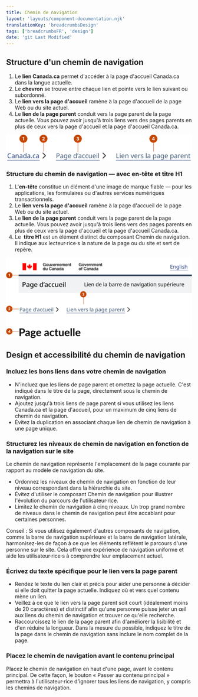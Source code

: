 ```yaml
---
title: Chemin de navigation
layout: 'layouts/component-documentation.njk'
translationKey: 'breadcrumbsDesign'
tags: ['breadcrumbsFR', 'design']
date: 'git Last Modified'
---
```


## Structure d'un chemin de navigation

<ol class="anatomy-list">
  <li>Le <strong>lien Canada.ca</strong> permet d'accéder à la page d'accueil Canada.ca dans la langue actuelle.</li>
  <li>Le <strong>chevron</strong> se trouve entre chaque lien et pointe vers le lien suivant ou subordonné.</li>
  <li>Le <strong>lien vers la page d'accueil</strong> ramène à la page d'accueil de la page Web ou du site actuel.</li>
  <li>Le <strong>lien de la page parent</strong> conduit vers la page parent de la page actuelle. Vous pouvez avoir jusqu'à trois liens vers des pages parents en plus de ceux vers la page d'accueil et la page d'accueil Canada.ca.</li>
</ol>

<img class="b-sm b-default p-400" src="/images/fr/components/anatomy/gcds-breadcrumbs-anatomy.svg" alt="La structure du chemin de navigation qui affiche trois liens de suite avec une icône de flèche entre chacun." />

### Structure du chemin de navigation — avec en-tête et titre H1

<ol class="anatomy-list">
  <li>L'<gcds-link href="{{ links.header }}"><strong>en-tête</strong></gcds-link> constitue un élément d'une image de marque fiable — pour les applications, les formulaires ou d'autres services numériques transactionnels.</li>
  <li>Le <strong>lien vers la page d'accueil</strong> ramène à la page d'accueil de la page Web ou du site actuel.</li>
  <li>Le <strong>lien de la page parent</strong> conduit vers la page parent de la page actuelle. Vous pouvez avoir jusqu'à trois liens vers des pages parents en plus de ceux vers la page d'accueil et la page d'accueil Canada.ca.</li>
  <li>Le  <strong>titre H1</strong> est un élément distinct du composant Chemin de navigation. Il indique aux lecteur·rice·s la nature de la page ou du site et sert de repère.</li>
</ol>

<img class="b-sm b-default p-400" src="/images/fr/components/anatomy/gcds-breadcrumbs-anatomy-with-header.svg" alt="La structure du chemin de navigation qui affiche trois liens de suite sous l'en-tête avec une icône de flèche entre chacun." />

## Design et accessibilité du chemin de navigation

### Incluez les bons liens dans votre chemin de navigation

- N'incluez que les liens de page parent et omettez la page actuelle. C'est indiqué dans le titre de la page, directement sous le chemin de navigation.
- Ajoutez jusqu'à trois liens de page parent si vous utilisez les liens Canada.ca et la page d'accueil, pour un maximum de cinq liens de chemin de navigation.
- Évitez la duplication en associant chaque lien de chemin de navigation à une page unique.

### Structurez les niveaux de chemin de navigation en fonction de la navigation sur le site

Le chemin de navigation représente l'emplacement de la page courante par rapport au modèle de navigation du site.

- Ordonnez les niveaux de chemin de navigation en fonction de leur niveau correspondant dans la hiérarchie du site.
- Évitez d'utiliser le composant Chemin de navigation pour illustrer l'évolution du parcours de l'utilisateur·rice.
- Limitez le chemin de navigation à cinq niveaux. Un trop grand nombre de niveaux dans le chemin de navigation peut être accablant pour certaines personnes.

Conseil : Si vous utilisez également d'autres composants de navigation, comme la <gcds-link href="{{ links.topNav }}">barre de navigation supérieure</gcds-link> et la <gcds-link href="{{ links.sideNav }}">barre de navigation latérale</gcds-link>, harmonisez-les de façon à ce que les éléments reflètent le parcours d'une personne sur le site. Cela offre une expérience de navigation uniforme et aide les utilisateur·rice·s à comprendre leur emplacement actuel.

### Écrivez du texte spécifique pour le lien vers la page parent

- Rendez le texte du lien clair et précis pour aider une personne à décider si elle doit quitter la page actuelle. Indiquez où et vers quel contenu mène un lien.
- Veillez à ce que le lien vers la page parent soit court (idéalement moins de 20 caractères) et distinctif afin qu'une personne puisse jeter un œil aux liens du chemin de navigation et trouver ce qu'elle recherche.
- Raccourcissez le lien de la page parent afin d'améliorer la lisibilité et d'en réduire la longueur. Dans la mesure du possible, indiquez le titre de la page dans le chemin de navigation sans inclure le nom complet de la page.

### Placez le chemin de navigation avant le contenu principal

Placez le chemin de navigation en haut d'une page, avant le contenu principal. De cette façon, <gcds-link href="{{ links.button }}">le bouton « Passer au contenu principal »</gcds-link> permettra à l'utilisateur·rice d'ignorer tous les liens de navigation, y compris les chemins de navigation.
